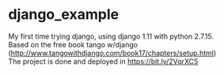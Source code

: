 # django_example
My first time trying django, using django 1.11 with python 2.7.15.  
Based on the free book tango w/django (http://www.tangowithdjango.com/book17/chapters/setup.html)  
The project is done and deployed in https://bit.ly/2VqrXC5

